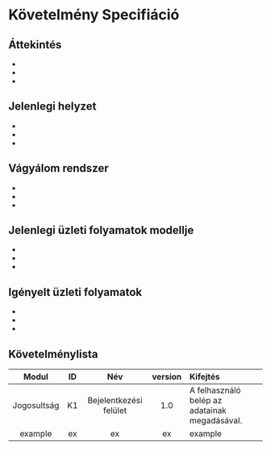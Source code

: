 Követelmény Specifiáció
========================

Áttekintés
-----------
- 
- 
- 

Jelenlegi helyzet
------------------
- 
- 
- 

Vágyálom rendszer
------------------
- 
- 
- 

Jelenlegi üzleti folyamatok modellje
-------------------------------------
- 
- 
- 

Igényelt üzleti folyamatok
---------------------------
- 
- 
- 

Követelménylista
-----------------
| Modul | ID | Név | version | Kifejtés |
| :---: | :---: | :---: | :---: | :--- |
| Jogosultság | K1 | Bejelentkezési felület | 1.0 | A felhasználó belép az adatainak megadásával. |
| example | ex | ex | ex | example |